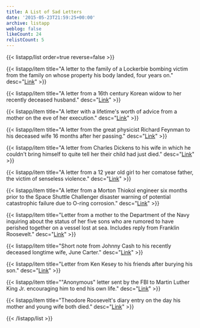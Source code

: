 ```yaml
---
title: A List of Sad Letters
date: '2015-05-23T21:59:25+00:00'
archive: listapp
weblog: false
likeCount: 24
relistCount: 5
---
```



{{< listapp/list order=true reverse=false >}}

   {{< listapp/item title="A letter to the family of a Lockerbie bombing victim from the family on whose property his body landed, four years on."
      desc="[Link](http://bit.ly/1Grluwb)" >}}

   {{< listapp/item title="A letter from a 16th century Korean widow to her recently deceased husband."
      desc="[Link](http://bit.ly/1LepaRd)" >}}

   {{< listapp/item title="A letter with a lifetime's worth of advice from a mother on the eve of her execution."
      desc="[Link](http://bit.ly/1c6CzyX)" >}}

   {{< listapp/item title="A letter from the great physicist Richard Feynman to his deceased wife 16 months after her passing."
      desc="[Link](http://bit.ly/1GrmBMs)" >}}

   {{< listapp/item title="A letter from Charles Dickens to his wife in which he couldn't bring himself to quite tell her their child had just died."
      desc="[Link](http://bit.ly/1dm9eBZ)" >}}

   {{< listapp/item title="A letter from a 12 year old girl to her comatose father, the victim of senseless violence."
      desc="[Link](http://bit.ly/1dm9eC9)" >}}

   {{< listapp/item title="A letter from a Morton Thiokol engineer six months prior to the Space Shuttle Challenger disaster warning of potential catastrophic failure due to O-ring corrosion."
      desc="[Link](http://bit.ly/1Grobhj)" >}}

   {{< listapp/item title="Letter from a mother to the Department of the Navy inquiring about the status of her five sons who are rumored to have perished together on a vessel lost at sea. Includes reply from Franklin Roosevelt."
      desc="[Link](http://bit.ly/1SgxSUu)" >}}

   {{< listapp/item title="Short note from Johnny Cash to his recently deceased longtime wife, June Carter."
      desc="[Link](http://bit.ly/1HjoTsR)" >}}

   {{< listapp/item title="Letter from Ken Kesey to his friends after burying his son."
      desc="[Link](http://bit.ly/1Hx53A2)" >}}

   {{< listapp/item title="\"Anonymous\" letter sent by the FBI to Martin Luther King Jr. encouraging him to end his own life."
      desc="[Link](http://bit.ly/1R7a9Vh)" >}}

   {{< listapp/item title="Theodore Roosevelt's diary entry on the day his mother and young wife both died."
      desc="[Link](http://bit.ly/1GsDI0a)" >}}

{{< /listapp/list >}}
